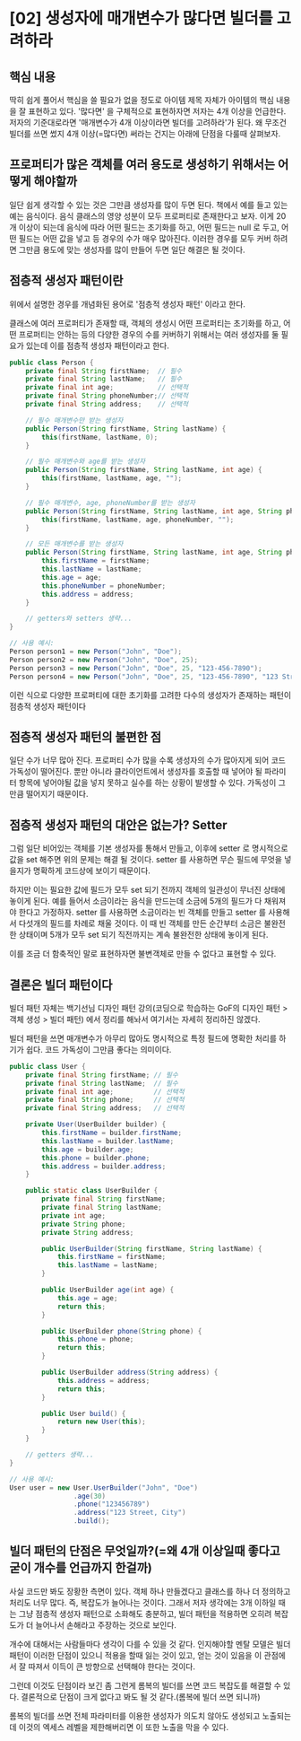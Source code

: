# \[02] 생성자에 매개변수가 많다면 빌더를 고려하라

## 핵심 내용

딱히 쉽게 풀어서 핵심을 쓸 필요가 없을 정도로 아이템 제목 자체가 아이템의 핵심 내용을 잘 표현하고 있다. '많다면' 을 구체적으로 표현하자면 저자는 4개 이상을 언급한다. 저자의 기준대로라면 '매개변수가 4개 이상이라면 빌더를 고려하라'가 된다. 왜 무조건 빌더를 쓰면 썼지 4개 이상(=많다면) 써라는 건지는 아래에 단점을 다룰때 살펴보자.



## 프로퍼티가 많은 객체를 여러 용도로 생성하기 위해서는 어떻게 해야할까

일단 쉽게 생각할 수 있는 것은 그만큼 생성자를 많이 두면 된다. 책에서 예를 들고 있는 예는 음식이다. 음식 클래스의 영양 성분이 모두 프로퍼티로 존재한다고 보자. 이게 20개 이상이 되는데 음식에 따라 어떤 필드는 초기화를 하고, 어떤 필드는 null 로 두고, 어떤 필드는 어떤 값을 넣고 등 경우의 수가 매우 많아진다. 이러한 경우를 모두 커버 하려면 그만큼 용도에 맞는 생성자를 많이 만들어 두면 일단 해결은 될 것이다.



## 점층적 생성자 패턴이란

위에서 설명한 경우를 개념화된 용어로 '점층적 생성자 패턴' 이라고 한다.

클래스에 여러 프로퍼티가 존재할 때, 객체의 생성시 어떤 프로퍼티는 초기화를 하고, 어떤 프로퍼티는 안하는 등의 다양한 경우의 수를 커버하기 위해서는 여러 생성자를 둘 필요가 있는데 이를 점층적 생성자 패턴이라고 한다.

```java
public class Person {
    private final String firstName;  // 필수
    private final String lastName;   // 필수
    private final int age;           // 선택적
    private final String phoneNumber;// 선택적
    private final String address;    // 선택적

    // 필수 매개변수만 받는 생성자
    public Person(String firstName, String lastName) {
        this(firstName, lastName, 0);
    }

    // 필수 매개변수와 age를 받는 생성자
    public Person(String firstName, String lastName, int age) {
        this(firstName, lastName, age, "");
    }

    // 필수 매개변수, age, phoneNumber를 받는 생성자
    public Person(String firstName, String lastName, int age, String phoneNumber) {
        this(firstName, lastName, age, phoneNumber, "");
    }

    // 모든 매개변수를 받는 생성자
    public Person(String firstName, String lastName, int age, String phoneNumber, String address) {
        this.firstName = firstName;
        this.lastName = lastName;
        this.age = age;
        this.phoneNumber = phoneNumber;
        this.address = address;
    }

    // getters와 setters 생략...
}

// 사용 예시:
Person person1 = new Person("John", "Doe");
Person person2 = new Person("John", "Doe", 25);
Person person3 = new Person("John", "Doe", 25, "123-456-7890");
Person person4 = new Person("John", "Doe", 25, "123-456-7890", "123 Street, City");

```

이런 식으로 다양한 프로퍼티에 대한 초기화를 고려한 다수의 생성자가 존재하는 패턴이 점층적 생성자 패턴이다



## 점층적 생성자 패턴의 불편한 점

일단 수가 너무 많아 진다. 프로퍼티 수가 많을 수록 생성자의 수가 많아지게 되어 코드 가독성이 떨어진다. 뿐만 아니라 클라이언트에서 생성자를 호출할 때 넣어야 될 파라미터 항목에 넣어야될 값을 넣지 못하고 실수를 하는 상황이 발생할 수 있다. 가독성이 그만큼 떨어지기 때문이다.



## 점층적 생성자 패턴의 대안은 없는가? Setter

그럼 일단 비어있는 객체를 기본 생성자를 통해서 만들고, 이후에 setter 로 명시적으로 값을 set 해주면 위의 문제는 해결 될 것이다. setter 를 사용하면 무슨 필드에 무엇을 넣을지가 명확하게 코드상에 보이기 때문이다.

하지만 이는 필요한 값에 필드가 모두 set 되기 전까지 객체의 일관성이 무너진 상태에 놓이게 된다. 예를 들어서 소금이라는 음식을 만드는데 소금에 5개의 필드가 다 채워져야 한다고 가정하자. setter 를 사용하면 소금이라는 빈 객체를 만들고 setter 를 사용해서 다섯개의 필드를 차례로 채울 것이다. 이 때 빈 객체를 만든 순간부터 소금은 불완전한 상태이며 5개가 모두 set 되기 직전까지는 계속 불완전한 상태에 놓이게 된다.

이를 조금 더 함축적인 말로 표현하자면 불변객체로 만들 수 없다고 표현할 수 있다.



## 결론은 빌더 패턴이다

빌더 패턴 자체는 백기선님 디자인 패턴 강의(코딩으로 학습하는 GoF의 디자인 패턴 > 객체 생성 > 빌더 패턴) 에서 정리를 해놔서 여기서는 자세히 정리하진 않겠다.

빌더 패턴을 쓰면 매개변수가 아무리 많아도 명시적으로 특정 필드에 명확한 처리를 하기가 쉽다. 코드 가독성이 그만큼 좋다는 의미이다.

```java
public class User {
    private final String firstName; // 필수
    private final String lastName;  // 필수
    private final int age;          // 선택적
    private final String phone;     // 선택적
    private final String address;   // 선택적

    private User(UserBuilder builder) {
        this.firstName = builder.firstName;
        this.lastName = builder.lastName;
        this.age = builder.age;
        this.phone = builder.phone;
        this.address = builder.address;
    }

    public static class UserBuilder {
        private final String firstName;
        private final String lastName;
        private int age;
        private String phone;
        private String address;

        public UserBuilder(String firstName, String lastName) {
            this.firstName = firstName;
            this.lastName = lastName;
        }

        public UserBuilder age(int age) {
            this.age = age;
            return this;
        }

        public UserBuilder phone(String phone) {
            this.phone = phone;
            return this;
        }

        public UserBuilder address(String address) {
            this.address = address;
            return this;
        }

        public User build() {
            return new User(this);
        }
    }

    // getters 생략...
}

// 사용 예시:
User user = new User.UserBuilder("John", "Doe")
                .age(30)
                .phone("123456789")
                .address("123 Street, City")
                .build();
```



## 빌더 패턴의 단점은 무엇일까?(=왜 4개 이상일때 좋다고 굳이 개수를 언급까지 한걸까)

사실 코드만 봐도 장황한 측면이 있다. 객체 하나 만들겠다고 클래스를 하나 더 정의하고 처리도 너무 많다. 즉, 복잡도가 늘어나는 것이다. 그래서 저자 생각에는 3개 이하일 때는 그냥 점층적 생성자 패턴으로 소화해도 충분하고, 빌더 패턴을 적용하면 오히려 복잡도가 더 늘어나서 손해라고 주장하는 것으로 보인다.

개수에 대해서는 사람들마다 생각이 다를 수 있을 것 같다. 인지해야할 멘탈 모델은 빌더 패턴이 이러한 단점이 있으니 적용을 할때 잃는 것이 있고, 얻는 것이 있음을 이 관점에서 잘 따져서 이득이 큰 방향으로 선택해야 한다는 것이다.

그런데 이것도 단점이라 보긴 좀 그런게 롬복의 빌더를 쓰면 코드 복잡도를 해결할 수 있다. 결론적으로 단점이 크게 없다고 봐도 될 것 같다.(롬복에 빌더 쓰면 되니까)

롬복의 빌더를 쓰면 전체 파라미터를 이용한 생성자가 의도치 않아도 생성되고 노출되는데 이것의 엑세스 레벨을 제한해버리면 이 또한 노출을 막을 수 있다.
